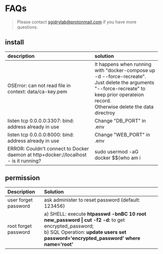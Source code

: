 # FAQs

> Please contact [sgidrylab@protonmail.com](mailto:sgidrylab@protonmail.com) if you have more questions.

## install

| description | solution |
| :--- | :--- |
| OSError: can not read file in context: data/ca-key.pem | It happens when running with "docker-compose up -d --force-recreate". <br> Just delete the arguments "--force-recreate" to keep prior operateion record.<br> Otherwise delete the data directroy |
| listen tcp 0.0.0.0:3307: bind: address already in use | Change "DB\_PORT" in .env |
| listen tcp 0.0.0.0:8000: bind: address already in use | Change "WEB\_PORT" in .env |
|ERROR: Couldn't connect to Docker daemon at http+docker://localhost - is it running?|sudo usermod -aG docker $$(who am i| awk '{print $1}')|

## permission

| Description | Solution |
| :--- | :--- |
| user forget password | ask administer to reset password \(default: 123456\) |
| root forget password | a\) SHELL: execute **htpasswd -bnBC 10 root new\_password &#124; cut -f2 -d:** to get encrypted\_password;<br>  b\) SQL Operation: **update users set password='encrypted\_password' where name='root'** |



